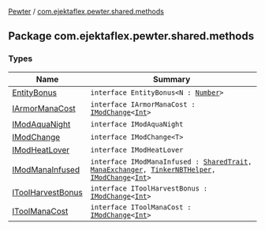 [Pewter](../index.md) / [com.ejektaflex.pewter.shared.methods](./index.md)

## Package com.ejektaflex.pewter.shared.methods

### Types

| Name | Summary |
|---|---|
| [EntityBonus](-entity-bonus/index.md) | `interface EntityBonus<N : `[`Number`](https://kotlinlang.org/api/latest/jvm/stdlib/kotlin/-number/index.html)`>` |
| [IArmorManaCost](-i-armor-mana-cost/index.md) | `interface IArmorManaCost : `[`IModChange`](-i-mod-change/index.md)`<`[`Int`](https://kotlinlang.org/api/latest/jvm/stdlib/kotlin/-int/index.html)`>` |
| [IModAquaNight](-i-mod-aqua-night/index.md) | `interface IModAquaNight` |
| [IModChange](-i-mod-change/index.md) | `interface IModChange<T>` |
| [IModHeatLover](-i-mod-heat-lover/index.md) | `interface IModHeatLover` |
| [IModManaInfused](-i-mod-mana-infused/index.md) | `interface IModManaInfused : `[`SharedTrait`](../com.ejektaflex.pewter.lib.traits/-shared-trait.md)`, `[`ManaExchanger`](../com.ejektaflex.pewter.lib.mixins/-mana-exchanger/index.md)`, `[`TinkerNBTHelper`](../com.ejektaflex.pewter.lib.mixins/-tinker-n-b-t-helper/index.md)`, `[`IModChange`](-i-mod-change/index.md)`<`[`Int`](https://kotlinlang.org/api/latest/jvm/stdlib/kotlin/-int/index.html)`>` |
| [IToolHarvestBonus](-i-tool-harvest-bonus/index.md) | `interface IToolHarvestBonus : `[`IModChange`](-i-mod-change/index.md)`<`[`Int`](https://kotlinlang.org/api/latest/jvm/stdlib/kotlin/-int/index.html)`>` |
| [IToolManaCost](-i-tool-mana-cost/index.md) | `interface IToolManaCost : `[`IModChange`](-i-mod-change/index.md)`<`[`Int`](https://kotlinlang.org/api/latest/jvm/stdlib/kotlin/-int/index.html)`>` |
